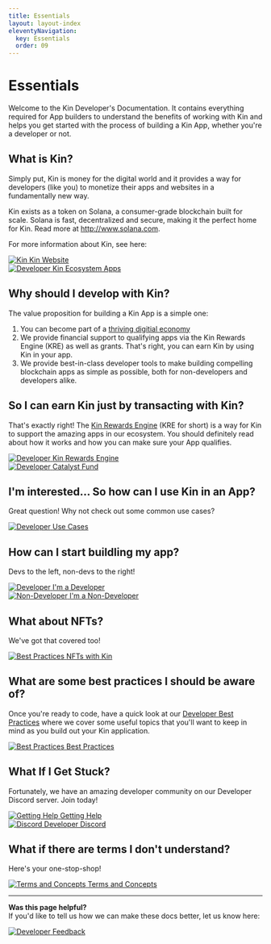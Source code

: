```yaml
---
title: Essentials
layout: layout-index
eleventyNavigation:
  key: Essentials
  order: 09
---
```


# Essentials

Welcome to the Kin Developer's Documentation. It contains everything required for App builders to understand the benefits of working with Kin and helps you get started with the process of building a Kin App, whether you're a developer or not.
## What is Kin?

Simply put, Kin is money for the digital world and it provides a way for developers (like you) to monetize their apps and websites in a fundamentally new way.

Kin exists as a token on Solana, a consumer-grade blockchain built for scale. Solana is fast, decentralized and secure, making it the perfect home for Kin. Read more at http://www.solana.com.

For more information about Kin, see here:
<div class='navIcons'>
  <a href='https://kin.org' target='_blank'><div class='navIcon'>
    <img class='navIcon-icon kinIcon' alt='Kin' src='./images/kin_logo.svg'>
    <span class='navIcon-text'>Kin Website</span>
  </div></a>
  <a href='https://kin.org/kin-apps/' target='_blank'><div class='navIcon'>
    <img class='navIcon-icon invert' alt='Developer' src='./images/cubes-solid.svg'>
    <span class='navIcon-text'>Kin Ecosystem Apps</span>
  </div></a>
</div>



## Why should I develop with Kin?

The value proposition for building a Kin App is a simple one:
1) You can become part of a [thriving digitial economy](https://kin.org/kin-apps)
2) We provide financial support to qualifying apps via the Kin Rewards Engine (KRE) as well as grants. That's right, you can earn Kin by using Kin in your app.
3) We provide best-in-class developer tools to make building compelling blockchain apps as simple as possible, both for non-developers and developers alike.

## So I can earn Kin just by transacting with Kin?
That's exactly right! The [Kin Rewards Engine](/essentials/kin-rewards-engine/) (KRE for short) is a way for Kin to support the amazing apps in our ecosystem. You should definitely read about how it works and how you can make sure your App qualifies.

<div class='navIcons'>
  <a href='/essentials/kin-rewards-engine/'><div class='navIcon'>
    <img class='navIcon-icon invert' alt='Developer' src='./images/money-bill-trend-up-solid.svg'>
    <span class='navIcon-text'>Kin Rewards Engine</span>
  </div></a>
  <a href='https://kin.org/catalyst-fund/' target='_blank'><div class='navIcon'>
    <img class='navIcon-icon invert' alt='Developer' src='./images/sack-dollar-solid.svg'>
    <span class='navIcon-text'>Catalyst Fund</span>
  </div></a>
</div>



## I'm interested... So how can I use Kin in an App?
Great question! Why not check out some common use cases?
<div class='navIcons'>
  <a href='/use-cases/'><div class='navIcon'>
    <img class='navIcon-icon invert' alt='Developer' src='./images/diagram-project-solid.svg'>
    <span class='navIcon-text'>Use Cases</span>
  </div></a>
  
</div>



## How can I start buildling my app?
Devs to the left, non-devs to the right!

<div class='navIcons'>
  <a href='/developers/'><div class='navIcon'>
    <img class='navIcon-icon invert' alt='Developer' src='./images/code-solid.svg'>
    <span class='navIcon-text'>I'm a Developer</span>
  </div></a>
  <a href='/non-developers/'><div class='navIcon'>
    <img class='navIcon-icon invert' alt='Non-Developer' src='./images/computer-mouse-solid.svg'>
    <span class='navIcon-text'>I'm a Non-Developer</span>
  </div></a>
</div>

## What about NFTs?
We've got that covered too!

<div class='navIcons'>
  <a href='/essentials/nfts-with-kin/'><div class='navIcon'>
    <img class='navIcon-icon invert' alt='Best Practices' src='./images/nft-token.svg'>
    <span class='navIcon-text'>NFTs with Kin</span>
  </div></a>
</div>

## What are some best practices I should be aware of?

Once you're ready to code, have a quick look at our [Developer Best Practices](/essentials/best-practices/) where we cover some useful topics that you'll want to keep in mind as you build out your Kin application.

<div class='navIcons'>
  <a href='/essentials/best-practices/'><div class='navIcon'>
    <img class='navIcon-icon invert' alt='Best Practices' src='./images/rainbow-solid.svg'>
    <span class='navIcon-text'>Best Practices</span>
  </div></a>
</div>

## What If I Get Stuck?

Fortunately, we have an amazing developer community on our Developer Discord server. Join today!

<div class='navIcons'>
<a href='/essentials/getting-help/'><div class='navIcon'>
    <img class='navIcon-icon invert' alt='Getting Help' src='./images/circle-question-regular.svg'>
    <span class='navIcon-text'>Getting Help</span>
  </div></a>
  <a href='https://discord.com/invite/kdRyUNmHDn' target='_blank'><div class='navIcon'>
    <img class='navIcon-icon invert' alt='Discord' src='./images/discord-brands.svg'>
    <span class='navIcon-text'>Developer Discord</span>
  </div></a>
</div>

## What if there are terms I don't understand?

Here's your one-stop-shop!

<div class='navIcons'>
  <a href='/essentials/terms-and-concepts/'><div class='navIcon'>
    <img class='navIcon-icon invert' alt='Terms and Concepts' src='./images/circle-info-solid.svg'>
    <span class='navIcon-text'>Terms and Concepts</span>
  </div></a>
</div>

***
**Was this page helpful?**<br/>
If you'd like to tell us how we can make these docs better, let us know here:

<div class='navIcons'>
  <a href='https://forms.gle/qhjcDJR59v8RJsaY7' target='_blank'><div class='navIcon'>
    <img class='navIcon-icon invert' alt='Developer' src='./images/comment-dots-solid.svg'>
    <span class='navIcon-text'>Feedback</span>
  </div></a>
</div>


